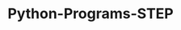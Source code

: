 # Python-Programs-STEP
        
   
                  
                                
                            
                                      
              
      
